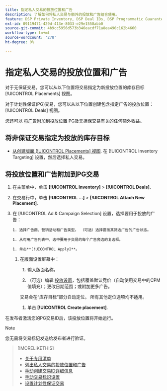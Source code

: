 ```yaml
---
title: 指定私人交易的投放位置和广告
description: 了解如何将私人交易与额外的投放和广告结合使用。
feature: DSP Private Inventory, DSP Deal IDs, DSP Programmatic Guaranteed Deals
exl-id: 09119471-429d-413e-8033-e29e1558abb0
source-git-commit: 4b9cc5956d573b346eacdf71a8ea490c162b4660
workflow-type: tm+mt
source-wordcount: '278'
ht-degree: 0%

---
```


# 指定私人交易的投放位置和广告

对于无保证交易，您可以从以下位置将交易指定为新投放位置的库存目标 [!UICONTROL Placements] 视图。

对于计划性保证(PG)交易，您可以从以下位置创建包含指定广告的投放位置： [!UICONTROL Deals] 视图。

您还可以 [将广告附加到投放位置](/help/dsp/campaign-management/ads/ad-attach-to-placement.md) PG及无担保交易有关的任何额外收益。

## 将非保证交易指定为投放的库存目标

* [从创建版面 [!UICONTROL Placements] 视图](/help/dsp/campaign-management/placements/placement-create.md). 在 [!UICONTROL Inventory Targeting] 设置，然后选择私人交易。

## 将投放位置和广告附加到PG交易

1. 在主菜单中，单击 **[!UICONTROL Inventory]** > **[!UICONTROL Deals].**

1. 在交易行中，单击  **[!UICONTROL ...]** > **[!UICONTROL Attach New Placement]**.

1. 在 [!UICONTROL Ad & Campaign Selection] 设置，选择要用于投放的广告：

       1. 选择广告商、营销活动和广告类型。 （可选）选择要按其筛选广告的广告状态。
       
       1. 从可用广告列表中，选中要用于交易的每个广告旁边的复选框。
       
       1. 单击**[!UICONTROL Apply]**。
   
   1. 在版面设置屏幕中：

      1. 输入版面名称。

      1. （可选）编辑 [投放设置](/help/dsp/campaign-management/placements/placement-settings.md)，包括覆盖默认竞价（自动使用交易中的CPM值填充）；更改日期范围；或附加更多广告。

      交易会在“库存目标”部分自动定位。 所有其他定位选项均不适用。

      1. 单击 **[!UICONTROL Create placement]**.

在发布者激活您的PG交易ID后，该投放位置将开始运行。

>[!NOTE]
>
> 您无需将交易标记发送给发布者进行验证。

>[!MORELIKETHIS]
>
>* [关于专用清单](private-inventory-about.md)
>* [列出私人交易的投放位置和广告](/help/dsp/inventory/private-deal-view-placements.md)
>* [手动创建交易ID详细信息](deal-id-create.md)
>* [手动交易标识设置](deal-id-settings.md)
>* [设置计划性保证交易](programmatic-guaranteed-set-up.md)
